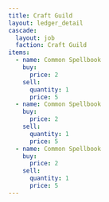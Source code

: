 ```yaml
---
title: Craft Guild
layout: ledger_detail
cascade:
  layout: job
  faction: Craft Guild
items:
  - name: Common Spellbook
    buy: 
      price: 2
    sell:
      quantity: 1
      price: 5
  - name: Common Spellbook
    buy: 
      price: 2
    sell:
      quantity: 1
      price: 5
  - name: Common Spellbook
    buy: 
      price: 2
    sell:
      quantity: 1
      price: 5
---
```



